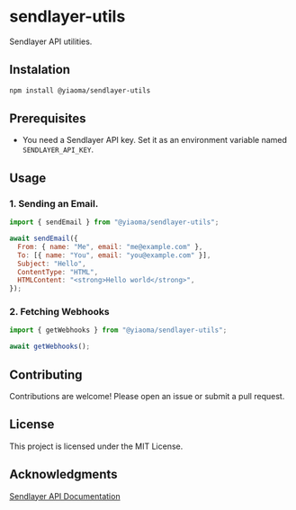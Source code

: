 # sendlayer-utils

Sendlayer API utilities.

## Instalation

```bash
npm install @yiaoma/sendlayer-utils
```

## Prerequisites

- You need a Sendlayer API key. Set it as an environment variable named `SENDLAYER_API_KEY`.

## Usage

### 1. Sending an Email.

```javascript
import { sendEmail } from "@yiaoma/sendlayer-utils";

await sendEmail({
  From: { name: "Me", email: "me@example.com" },
  To: [{ name: "You", email: "you@example.com" }],
  Subject: "Hello",
  ContentType: "HTML",
  HTMLContent: "<strong>Hello world</strong>",
});
```

### 2. Fetching Webhooks

```javascript
import { getWebhooks } from "@yiaoma/sendlayer-utils";

await getWebhooks();
```

## Contributing

Contributions are welcome! Please open an issue or submit a pull request.

## License

This project is licensed under the MIT License.

## Acknowledgments

[Sendlayer API Documentation](https://developers.sendlayer.com/api-reference/introduction)
